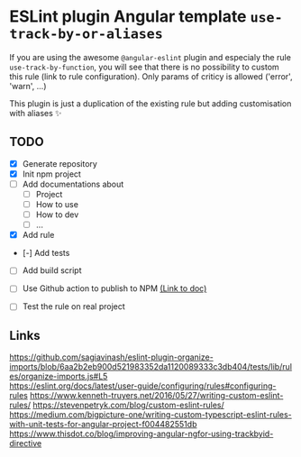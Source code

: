 # ESLint plugin Angular template `use-track-by-or-aliases`

If you are using the awesome `@angular-eslint` plugin and especialy the rule `use-track-by-function`,
you will see that there is no possibility to custom this rule (link to rule configuration). Only params of criticy is allowed ('error', 'warn', ...)

This plugin is just a duplication of the existing rule but adding customisation with aliases ✨

## TODO

- [x] Generate repository
- [x] Init npm project
- [ ] Add documentations about
  - [ ] Project
  - [ ] How to use
  - [ ] How to dev
  - [ ] ...
- [x] Add rule
- [-] Add tests
- [ ] Add build script
- [ ] Use Github action to publish to NPM <a href="https://docs.github.com/en/actions/publishing-packages/publishing-nodejs-packages">(Link to doc)</a>
- [ ] Test the rule on real project


## Links 

https://github.com/sagiavinash/eslint-plugin-organize-imports/blob/6aa2b2eb900d521983352da1120089333c3db404/tests/lib/rules/organize-imports.js#L5  
https://eslint.org/docs/latest/user-guide/configuring/rules#configuring-rules
https://www.kenneth-truyers.net/2016/05/27/writing-custom-eslint-rules/
https://stevenpetryk.com/blog/custom-eslint-rules/
https://medium.com/bigpicture-one/writing-custom-typescript-eslint-rules-with-unit-tests-for-angular-project-f004482551db
https://www.thisdot.co/blog/improving-angular-ngfor-using-trackbyid-directive
